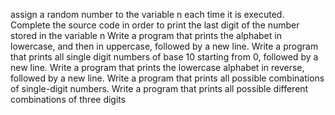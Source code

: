 assign a random number to the variable n each time it is executed. Complete the source code in order to print the last digit of the number stored in the variable n
Write a program that prints the alphabet in lowercase, and then in uppercase, followed by a new line.
Write a program that prints all single digit numbers of base 10 starting from 0, followed by a new line.
Write a program that prints the lowercase alphabet in reverse, followed by a new line.
Write a program that prints all possible combinations of single-digit numbers.
Write a program that prints all possible different combinations of three digits
